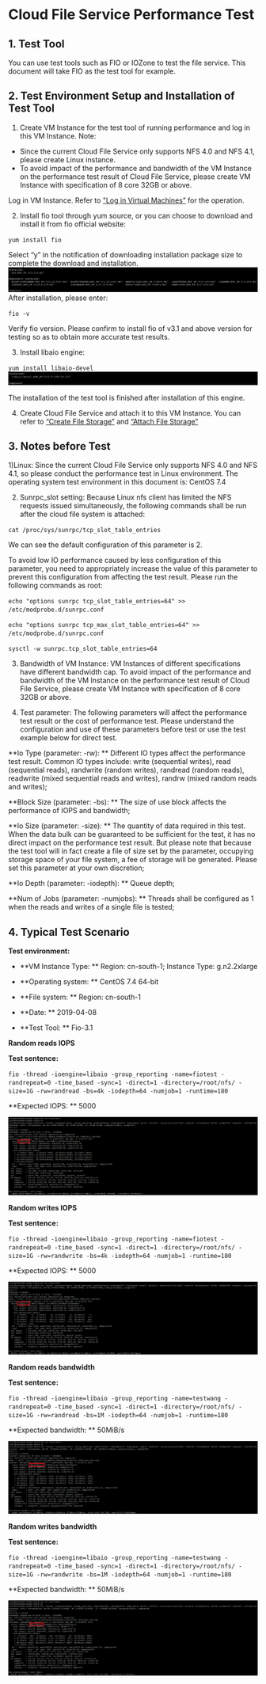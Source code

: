 # Cloud File Service Performance Test



## 1. Test Tool

You can use test tools such as FIO or IOZone to test the file service. This document will take FIO as the test tool for example.

 

## 2. Test Environment Setup and Installation of Test Tool

1) Create VM Instance for the test tool of running performance and log in this VM Instance. Note:

- Since the current Cloud File Service only supports NFS 4.0 and NFS 4.1, please create Linux instance.
- To avoid impact of the performance and bandwidth of the VM Instance on the performance test result of Cloud File Service, please create VM Instance with specification of 8 core 32GB or above.

Log in VM Instance. Refer to ["Log in Virtual Machines”](https://docs.jdcloud.com/cn/virtual-machines/connect-to-linux-instance) for the operation.

2) Install fio tool through yum source, or you can choose to download and install it from fio official website:

`yum install fio`

Select “y” in the notification of downloading installation package size to complete the download and installation.
![fio_installed](../../../../image/Cloud-File-Service/fio_installed.png)
After installation, please enter:

`fio -v`

Verify fio version. Please confirm to install fio of v3.1 and above version for testing so as to obtain more accurate test results.

3) Install libaio engine:

`yum install libaio-devel`
![libaio_installed](../../../../image/Cloud-File-Service/libaio_installed.png)

The installation of the test tool is finished after installation of this engine.

4) Create Cloud File Service and attach it to this VM Instance. You can refer to [“Create File Storage”](https://docs.jdcloud.com/cn/cloud-file-service/creating-file-system) and [“Attach File Storage”](https://docs.jdcloud.com/cn/cloud-file-service/mount-file-system)

 

## 3. Notes before Test

1)Linux: Since the current Cloud File Service only supports NFS 4.0 and NFS 4.1, so please conduct the performance test in Linux environment. The operating system test environment in this document is: CentOS 7.4

2) Sunrpc_slot setting: Because Linux nfs client has limited the NFS requests issued simultaneously, the following commands shall be run after the cloud file system is attached:

`cat /proc/sys/sunrpc/tcp_slot_table_entries`

We can see the default configuration of this parameter is 2.

To avoid low IO performance caused by less configuration of this parameter, you need to appropriately increase the value of this parameter to prevent this configuration from affecting the test result. Please run the following commands as root:

`echo "options sunrpc tcp_slot_table_entries=64" >> /etc/modprobe.d/sunrpc.conf`

`echo "options sunrpc tcp_max_slot_table_entries=64" >>  /etc/modprobe.d/sunrpc.conf`

`sysctl -w sunrpc.tcp_slot_table_entries=64`

3) Bandwidth of VM Instance: VM Instances of different specifications have different bandwidth cap. To avoid impact of the performance and bandwidth of the VM Instance on the performance test result of Cloud File Service, please create VM Instance with specification of 8 core 32GB or above.

4) Test parameter: The following parameters will affect the performance test result or the cost of performance test. Please understand the configuration and use of these parameters before test or use the test example below for direct test.

**Io Type (parameter: -rw): ** Different IO types affect the performance test result. Common IO types include: write (sequential writes), read (sequential reads), randwrite (random writes), randread (random reads), readwrite (mixed sequential reads and writes), randrw (mixed random reads and writes);

**Block Size (parameter: -bs): ** The size of use block affects the performance of IOPS and bandwidth;

**Io Size (parameter: -size): ** The quantity of data required in this test. When the data bulk can be guaranteed to be sufficient for the test, it has no direct impact on the performance test result. But please note that because the test tool will in fact create a file of size set by the parameter, occupying storage space of your file system, a fee of storage will be generated. Please set this parameter at your own discretion;

**Io Depth (parameter: -iodepth): ** Queue depth;

**Num of Jobs (parameter: -numjobs): ** Threads shall be configured as 1 when the reads and writes of a single file is tested;


 

## 4. Typical Test Scenario

**Test environment:**

- **VM Instance Type: ** Region: cn-south-1; Instance Type: g.n2.2xlarge
- **Operating system: ** CentOS 7.4 64-bit

- **File system: ** Region: cn-south-1

- **Date: ** 2019-04-08

- **Test Tool: ** Fio-3.1




**Random reads IOPS**

  **Test sentence:**

`fio -thread -ioengine=libaio -group_reporting -name=fiotest -randrepeat=0 -time_based -sync=1 -direct=1 -directory=/root/nfs/ -size=1G -rw=randread -bs=4k -iodepth=64 -numjob=1 -runtime=180`

  **Expected IOPS: ** 5000

![randread_iops](../../../../image/Cloud-File-Service/randread_iops.png)



**Random writes IOPS**

  **Test sentence:**

`fio -thread -ioengine=libaio -group_reporting -name=fiotest -randrepeat=0 -time_based -sync=1 -direct=1 -directory=/root/nfs/ -size=1G -rw=randwrite -bs=4k -iodepth=64 -numjob=1 -runtime=180`

 **Expected IOPS: ** 5000

![randwrite_iops](../../../../image/Cloud-File-Service/randwrite_iops.png)



**Random reads bandwidth**

  **Test sentence:**

`fio -thread -ioengine=libaio -group_reporting -name=testwang -randrepeat=0 -time_based -sync=1 -direct=1 -directory=/root/nfs/ -size=1G -rw=randread -bs=1M -iodepth=64 -numjob=1 -runtime=180`

  **Expected bandwidth: ** 50MiB/s

![randread_bw](../../../../image/Cloud-File-Service/randread_bw.png)



**Random writes bandwidth**

  **Test sentence:**

`fio -thread -ioengine=libaio -group_reporting -name=testwang -randrepeat=0 -time_based -sync=1 -direct=1 -directory=/root/nfs/ -size=1G -rw=randwrite -bs=1M -iodepth=64 -numjob=1 -runtime=180`

  **Expected bandwidth: ** 50MiB/s

![randwrite_bw](../../../../image/Cloud-File-Service/randwrite_bw.png)

